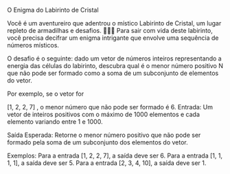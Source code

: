 O Enigma do Labirinto de Cristal


Você é um aventureiro que adentrou o místico Labirinto de Cristal, um lugar repleto de armadilhas e desafios. 🧙‍♂️✨ Para sair com vida deste labirinto, você precisa decifrar um enigma intrigante que envolve uma sequência de números místicos.

O desafio é o seguinte: dado um vetor de números inteiros representando a energia das células do labirinto, descubra qual é o menor número positivo N que não pode ser formado como a soma de um subconjunto de elementos do vetor.

Por exemplo, se o vetor for

[1, 2, 2, 7]
, o menor número que não pode ser formado é 6.
Entrada:
Um vetor de inteiros positivos com o máximo de 1000 elementos e cada elemento variando entre 1 e 1000.

Saída Esperada:
Retorne o menor número positivo que não pode ser formado pela soma de um subconjunto dos elementos do vetor.

Exemplos:
Para a entrada [1, 2, 2, 7], a saída deve ser 6.
Para a entrada [1, 1, 1, 1], a saída deve ser 5.
Para a entrada [2, 3, 4, 10], a saída deve ser 1.
